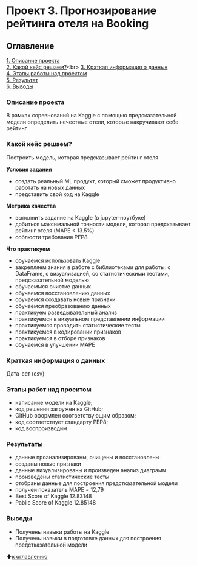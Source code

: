 # Проект 3. Прогнозирование рейтинга отеля на Booking

## Оглавление
[1. Описание проекта](https://github.com/DmitriySky47/sf_data_science/tree/main/project_3/README.md#Описание-проекта)<br>
[2. Какой кейс решаем?](https://github.com/DmitriySky47/sf_data_science/tree/main/project_3/README.md#Какой-кейс-решаем?)<br>
[3. Краткая информация о данных](https://github.com/DmitriySky47/sf_data_science/tree/main/project_3/README.md#Краткая-информация-о-данных)<br>
[4. Этапы работы над проектом](https://github.com/DmitriySky47/sf_data_science/tree/main/project_3/README.md#Этапы-работы-над-проектом)<br>
[5. Результат](https://github.com/DmitriySky47/sf_data_science/tree/main/project_3/README.md#результат)<br>
[6. Выводы](https://github.com/DmitriySky47/sf_data_science/tree/main/project_3/README.md#Выводы)<br>

### Описание проекта
В рамках соревнований на Kaggle c помощью предсказательной модели определить нечестные отели, которые накручивают себе рейтинг

### Какой кейс решаем?
Построить модель, которая предсказывает рейтинг отеля

**Условия задания**
- создать реальный ML продукт, который сможет продуктивно работать на новых данных
- представить свой код на Kaggle

**Метрика качества**
- выполнить задание на Kaggle (в jupyter-ноутбуке)
- добиться максимальной точности модели, которая предсказывает рейтинг отеля (MAPE < 13.5%)
- соблюсти требования PEP8

**Что практикуем**
- обучаемся использовать Kaggle
- закрепляем знания в работе с библиотеками для работы: с DataFrame, с визуализацией, со статистическими тестами, предсказательной моделью
- обучаеммся очистке данных
- обучаемся восстановлению данных
- обучаемся создавать новые признаки
- обучаемся преобразованию данных
- практикуем разведывательный анализ
- практикуемся в визуальном представлении информации
- практикуемся проводить статистические тесты
- практикуемся в кодировании признаков
- практикуемся в отборе признаков
- обучаемся в улучшении MAPE

### Краткая информация о данных
Дата-сет (csv)

### Этапы работ над проектом
- написание модели на Kaggle;
- код решения загружен на GitHub;
- GitHub оформлен соответствующим образом;
- код соответствует стандарту PEP8;
- код воспроизводим.

### Результаты
- данные проанализированы, очищены и восстановлены
- созданы новые признаки
- данные визуализированы и произведен анализ диаграмм
- произведены статистические тесты
- отобраны данные для построения предстказательной модели
- получен показатель MAPE = 12,79
- Best Score of Kaggle 12.83148
- Pablic Score of Kaggle 12.85148

### Выводы
- Получены навыки работы на Kaggle
- Получены навыки в подготовке данных для построения предстказательной модели

:arrow_up:[к оглавлению](https://github.com/DmitriySky47/sf_data_science/tree/main/project_3/README.md#Оглавление)